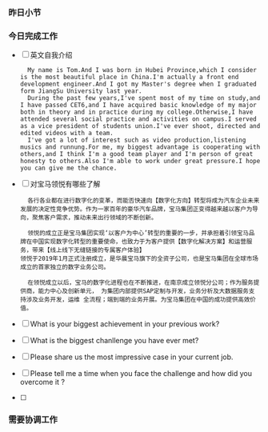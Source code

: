 ### 昨日小节



### 今日完成工作

- [ ] 英文自我介绍

  ```
  	My name is Tom.And I was born in Hubei Province,which I consider is the most beautiful place in China.I'm actually a front end development engineer.And I got my Master's degree when I graduated form JiangSu University last year.
  	During the past few years,I've spent most of my time on study,and I have passed CET6,and I have acquired basic knowledge of my major both in theory and in practice during my college.Otherwise,I have attended several social practice and activities on campus.I served as a vice president of students union.I've ever shoot, directed and edited videos with a team.
  	I've got a lot of interest such as video production,listening musics and runnung.For me, my biggest advantage is cooperating with others,and I think I'm a good team player and I'm person of great honesty to others.Also I'm able to work under great pressure.I hope you can give me the chance.
  ```

  

- [ ] 对宝马领悦有哪些了解

  ```
  	各行各业都在进行数字化的变革，而能否快速向【数字化方向】转型将成为汽车企业未来发展的决定性竞争优势。作为一家百年的豪华汽车品牌，宝马集团正变得越来越以客户为导向，聚焦客户需求，推动未来出行领域的不断创新。
  
  	领悦的成立正是宝马集团实现‘以客户为中心’转型的重要的一步，并承担着引领宝马品牌在中国实现数字化转型的重要使命，也致力于为客户提供【数字化解决方案】和运营服务，带来【线上线下无缝链接的专属客户体验】
  领悦于2019年1月正式注册成立，是华晨宝马旗下的全资子公司，也是宝马集团在全球市场成立的首家独立的数字业务公司。
  
  	在领悦成立以后，宝马的数字化进程也在不断推进，在南京成立领悦分公司；作为服务提供商，能力中心及创新单元， 为集团内部提供SAP定制与开发，业务分析及大数据服务支持涉及业务开发，运维 全流程；端到端的业务开展。为宝马集团在中国的成功提供高效价值。
  ```

- [ ] What is your biggest achievement in your previous work?

- [ ] What is the biggest chanllenge you have ever met?

- [ ] Please share us the most impressive case in your current job.

- [ ] Please tell me a time when you face the challenge and how did you overcome it ?

- [ ] 


###  需要协调工作